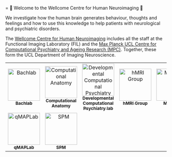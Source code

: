 = :wave: Welcome to the Wellcome Centre for Human Neuroimaging :wave:

We investigate how the human brain generates behaviour, thoughts and feelings and how to use this knowledge to help patients with neurological and psychiatric disorders.

The [Wellcome Centre for Human Neuroimaging](https://www.fil.ion.ucl.ac.uk/) includes all the staff at the Functional Imaging Laboratory (FIL) and the [Max Planck UCL Centre for Computational Psychiatry and Ageing Research (MPC)](https://www.mps-ucl-centre.mpg.de/). Together, these form the UCL Department of Imaging Neuroscience. 

<table>
  <tbody>
    <tr>
      <td align="center"><a href="https://github.com/bachlab"><img src="https://avatars.githubusercontent.com/u/52697529?v=4?s=100" width="100px;" alt="Bachlab"/><br /><sub><b>Bachlab</b></sub></a></td>
      <td align="center"><a href="https://github.com/WTCN-computational-anatomy-group/"><img src="https://avatars.githubusercontent.com/u/30696855?v=4?s=100" width="100px;" alt="Computational Anatomy"/><br /><sub><b>
Computational Anatomy</b></sub></a></td>
      <td align="center"><a href="https://github.com/DevComPsy"><img src="https://avatars.githubusercontent.com/u/42944268?v=4?s=100" width="100px;" alt="
Developmental Computational Psychiatry lab"/><br /><sub><b>Developmental Computational Psychiatry lab</b></sub></a></td>
      <td align="center"><a href="https://github.com/hMRI-group"><img src="https://avatars.githubusercontent.com/u/44682335?v=4?s=100" width="100px;" alt="hMRI Group"/><br /><sub><b>hMRI Group</b></sub></a></td>
      <td align="center"><a href="https://github.com/metacoglab"><img src="https://avatars.githubusercontent.com/u/15927515?v=4?s=100" width="100px;" alt="MetaLab"/><br /><sub><b>MetaLab</b></sub></a></td>
      <td align="center"><a href="https://github.com/FIL-OPMEG/"><img src="https://avatars.githubusercontent.com/u/61747349?v=4?s=100" width="100px;" alt="OPM-MEG Lab"/><br /><sub><b>OPM-MEG Lab</b></sub></a></td>
      <td align="center"><a href="https://github.com/FIL-Physics"><img src="https://avatars.githubusercontent.com/u/18737298?v=4?s=100" width="100px;" alt="Physics"/><br /><sub><b>Physics</b></sub></a></td>
    </tr>
    <tr>
      <td align="center"><a href="https://github.com/qmaplab"><img src="https://avatars.githubusercontent.com/u/42376268?v=4?s=100" width="100px;" alt="qMAPLab"/><br /><sub><b>qMAPLab</b></sub></a></td>
      <td align="center"><a href="https://github.com/spm"><img src="https://avatars.githubusercontent.com/u/14014701?v=4?s=100" width="100px;" alt="SPM"/><br /><sub><b>SPM</b></sub></a></td>
    </tr>
  </tbody>
</table>
